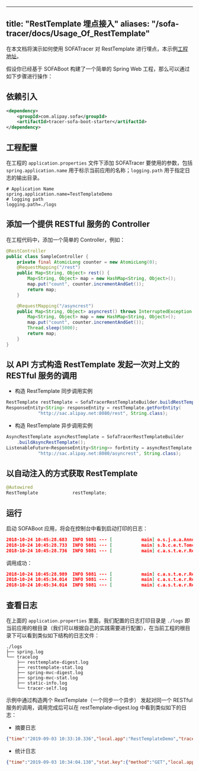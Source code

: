 
---
title: "RestTemplate 埋点接入"
aliases: "/sofa-tracer/docs/Usage_Of_RestTemplate"
---

在本文档将演示如何使用 SOFATracer 对 RestTemplate 进行埋点，本示例[工程地址](https://github.com/sofastack/sofa-tracer/tree/master/tracer-samples/tracer-sample-with-resttemplate)。

假设你已经基于 SOFABoot 构建了一个简单的 Spring Web 工程，那么可以通过如下步骤进行操作：

## 依赖引入

```xml
<dependency>
    <groupId>com.alipay.sofa</groupId>
    <artifactId>tracer-sofa-boot-starter</artifactId>
</dependency>
```

## 工程配置

在工程的 `application.properties` 文件下添加 SOFATracer 要使用的参数，包括 `spring.application.name` 用于标示当前应用的名称；`logging.path` 用于指定日志的输出目录。

```properties
# Application Name
spring.application.name=TestTemplateDemo
# logging path
logging.path=./logs
```

## 添加一个提供 RESTful 服务的 Controller

在工程代码中，添加一个简单的 Controller，例如：

```java
@RestController
public class SampleController {
    private final AtomicLong counter = new AtomicLong(0);
    @RequestMapping("/rest")
    public Map<String, Object> rest() {
        Map<String, Object> map = new HashMap<String, Object>();
        map.put("count", counter.incrementAndGet());
        return map;
    }

    @RequestMapping("/asyncrest")
    public Map<String, Object> asyncrest() throws InterruptedException {
        Map<String, Object> map = new HashMap<String, Object>();
        map.put("count", counter.incrementAndGet());
        Thread.sleep(5000);
        return map;
    }
}
```

## 以 API 方式构造 RestTemplate 发起一次对上文的 RESTful 服务的调用

* 构造 RestTemplate 同步调用实例

```java
RestTemplate restTemplate = SofaTracerRestTemplateBuilder.buildRestTemplate();
ResponseEntity<String> responseEntity = restTemplate.getForEntity(
            "http://sac.alipay.net:8080/rest", String.class);
```

* 构造 RestTemplate 异步调用实例

```java
AsyncRestTemplate asyncRestTemplate = SofaTracerRestTemplateBuilder
    .buildAsyncRestTemplate();
ListenableFuture<ResponseEntity<String>> forEntity = asyncRestTemplate.getForEntity(
            "http://sac.alipay.net:8080/asyncrest", String.class);
```

## 以自动注入的方式获取 RestTemplate

```java
@Autowired
RestTemplate             restTemplate;
```

## 运行

启动 SOFABoot 应用，将会在控制台中看到启动打印的日志：

```json
2018-10-24 10:45:28.683  INFO 5081 --- [           main] o.s.j.e.a.AnnotationMBeanExporter        : Registering beans for JMX exposure on startup
2018-10-24 10:45:28.733  INFO 5081 --- [           main] s.b.c.e.t.TomcatEmbeddedServletContainer : Tomcat started on port(s): 8080 (http)
2018-10-24 10:45:28.736  INFO 5081 --- [           main] c.a.s.t.e.r.RestTemplateDemoApplication  : Started RestTemplateDemoApplication in 2.163 seconds (JVM running for 3.603)
```

调用成功：

```json
2018-10-24 10:45:28.989  INFO 5081 --- [           main] c.a.s.t.e.r.RestTemplateDemoApplication  : Response is {"count":1}
2018-10-24 10:45:34.014  INFO 5081 --- [           main] c.a.s.t.e.r.RestTemplateDemoApplication  : Async Response is {"count":2}
2018-10-24 10:45:34.014  INFO 5081 --- [           main] c.a.s.t.e.r.RestTemplateDemoApplication  : test finish .......
```

## 查看日志

在上面的 `application.properties` 里面，我们配置的日志打印目录是 `./logs` 即当前应用的根目录（我们可以根据自己的实践需要进行配置），在当前工程的根目录下可以看到类似如下结构的日志文件：

```
./logs
├── spring.log
└── tracelog
    ├── resttemplate-digest.log
    ├── resttemplate-stat.log
    ├── spring-mvc-digest.log
    ├── spring-mvc-stat.log
    ├── static-info.log
    └── tracer-self.log
```

示例中通过构造两个 RestTemplate（一个同步一个异步） 发起对同一个 RESTful 服务的调用，调用完成后可以在 restTemplate-digest.log 中看到类似如下的日志：

* 摘要日志

```json
{"time":"2019-09-03 10:33:10.336","local.app":"RestTemplateDemo","traceId":"0a0fe9271567477985327100211176","spanId":"0","span.kind":"client","result.code":"200","current.thread.name":"SimpleAsyncTaskExecutor-1","time.cost.milliseconds":"5009ms","request.url":"http://localhost:8801/asyncrest","method":"GET","req.size.bytes":0,"resp.size.bytes":0,"sys.baggage":"","biz.baggage":""}
```

* 统计日志

```json
{"time":"2019-09-03 10:34:04.130","stat.key":{"method":"GET","local.app":"RestTemplateDemo","request.url":"http://localhost:8801/asyncrest"},"count":1,"total.cost.milliseconds":5009,"success":"true","load.test":"F"}
```